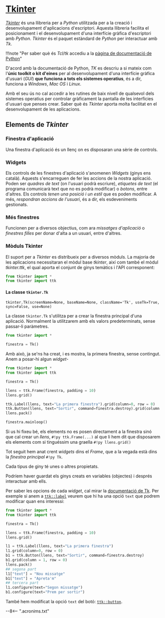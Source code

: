 # [Tkinter][]

[*Tkinter*][Tkinter] és una llibreria per a *Python* utilitzada per a la creació i desenvolupament d'aplicacions d'escriptori. Aquesta llibreria facilita el posicionament i el desenvolupament d'una interfície gràfica d'escriptori amb *Python*. *Tkinter* és el paquet estàndard de *Python* per interactuar amb *Tk*.

!!!note "Per saber què és *Tcl/tk* accediu a la [pàgina de documentació de Python][tclTk]"

D'acord amb la documentació de Python, *TK* es descriu a si mateix com l'**únic toolkit o kit d'eines** per al desenvolupament d'una interfície gràfica d'usuari (*GUI*) **que funciona a tots els sistemes operatius**, és a dir, funciona a *Windows*, *Mac OS* i *Linux*.

Amb el seu ús no cal accedir a les rutines de baix nivell de qualsevol dels sistemes operatius per controlar gràficament la pantalla de les interfícies d'usuari que penses crear. Saber què és *Tkinter* aporta molta facilitat en el desenvolupament de les aplicacions.

## Elements de *Tkinter*

### Finestra d'aplicació

Una finestra d'aplicació és un llenç on es disposaran una sèrie de controls.

### Widgets

Els controls de les finestres d'aplicació s'anomenen *Widgets* (ginys ens català). Aquests s'encarreguen de fer les accions de la nostra aplicació. Poden ser *quadres de text* (on l'usuari podrà escriure), *etiquetes de text* (el programa comunicarà text que no es podrà modificar) o *botons*, entre d'altres. Els controls *tenen una posició i un estil* que es poden modificar. A més, *respondran accions de l'usuari*, és a dir, els esdeveniments gestionats.

### Més finestres

Funcionen per a diversos objectius, com ara *missatges d'aplicació* o *finestres filles* per donar d'alta a un usuari, entre d'altres.

### Mòduls Tkinter

El suport per a *Tkinter* es distribueix per a diversos mòduls. La majoria de les aplicacions necessitaran el mòdul base *tkinter*, així com també el mòdul *tkinter.ttk*, el qual aporta el conjunt de ginys temàtics i l'API corresponent:

```py
from tkinter import *
from tkinter import ttk
```

#### La classe `tkinter.Tk`

`tkinter.Tk(screenName=None, baseName=None, className='Tk', useTk=True, sync=False, use=None)`

La classe `tkinter.Tk` s'utilitza per a crear la finestra principal d'una aplicació. Normalment la utilitzarem amb els valors predeterminats, sense passar-li paràmetres.

```py
from tkinter import *

finestra = Tk()
```

Amb això, ja se'ns ha creat, i es mostra, la primera finestra, sense contingut. Anem a posar-hi algun *widget*-

```py linenums="1"
from tkinter import *
from tkinter import ttk

finestra = Tk()

llens = ttk.Frame(finestra, padding = 10)
llens.grid()

ttk.Label(llens, text="La primera finestra").grid(column=0, row = 0)
ttk.Button(llens, text="Sortir", command=finestra.destroy).grid(column = 1, row = 0)
llens.pack()

finestra.mainloop()
```

Si us hi fixeu bé, els elements no es posen directament a la finestra sinó que cal crear un *llens*, `#!py ttk.Frame(...)` al que li hem dit que disposarem els elements com si tinguéssim una graella `#!py llens.grid()`

Tot seguit hem anat crent *widgets* dins el *Frame*, que a la vegada està dins la *finestra principal* `#!py Tk`.

Cada tipus de giny té unes o altres propietats.

Podríem haver guardat els ginys creats en variables (objectes) i després interactuar amb ells.

Per saber les opcions de cada *widget*, cal mirar la [documentació de Tk][]. Per exemple si anem a [`ttk::label`][ttk_label] veurem que hi ha una opció `text` que podrem modificar quan ens interessi:

```py hl_lines="9 11 15 16 18 19"
from tkinter import *
from tkinter import ttk

finestra = Tk()

llens = ttk.Frame(finestra, padding = 10)
llens.grid()

l1 = ttk.Label(llens, text="La primera finestra")
l1.grid(column=0, row = 0)
b1 = ttk.Button(llens, text="Sortir", command=finestra.destroy)
b1.grid(column = 1, row = 0)
llens.pack()
## segona part
l1["text"] = "Nou missatge"
b1["text"] = "Apreta'm"
## tercera part
l1.configure(text="Segon missatge")
b1.configure(text="Prem per sortir")
```

També hem modificat la opció `text` del botó: [`ttk::button`][ttk_button].



[Tkinter]:              https://docs.python.org/es/3/library/tkinter.html               "Tkinter"
[tclTK]:                https://docs.python.org/es/3/library/tkinter.html#architecture  "Tcl/tk"
[documentació de Tk]:   https://www.tcl.tk/man/tcl8.6/TkCmd/contents.htm                "documentació de Tk"
[ttk_button]:           https://www.tcl.tk/man/tcl8.6/TkCmd/ttk_button.htm              "ttk::button"
[ttk_label]:            https://www.tcl.tk/man/tcl8.6/TkCmd/ttk_label.htm              "ttk::label"




--8<-- ".acronims.txt"
